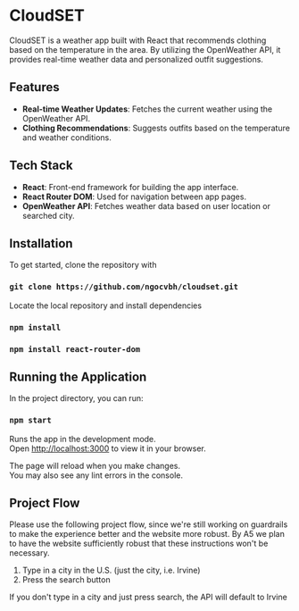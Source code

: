 # CloudSET

CloudSET is a weather app built with React that recommends clothing based on the temperature in the area. By utilizing the OpenWeather API, it provides real-time weather data and personalized outfit suggestions.

## Features
- **Real-time Weather Updates**: Fetches the current weather using the OpenWeather API.
- **Clothing Recommendations**: Suggests outfits based on the temperature and weather conditions.

## Tech Stack
- **React**: Front-end framework for building the app interface.
- **React Router DOM**: Used for navigation between app pages.
- **OpenWeather API**: Fetches weather data based on user location or searched city.


## Installation
To get started, clone the repository with

### `git clone https://github.com/ngocvbh/cloudset.git`

Locate the local repository and install dependencies

### `npm install`
### `npm install react-router-dom`

## Running the Application
In the project directory, you can run:

### `npm start`

Runs the app in the development mode.\
Open [http://localhost:3000](http://localhost:3000) to view it in your browser.

The page will reload when you make changes.\
You may also see any lint errors in the console.

## Project Flow

Please use the following project flow, since we're still working on guardrails to make the experience better and the website more robust.
By A5 we plan to have the website sufficiently robust that these instructions won't be necessary.

1) Type in a city in the U.S. (just the city, i.e. Irvine)
2) Press the search button

If you don't type in a city and just press search, the API will default to Irvine




